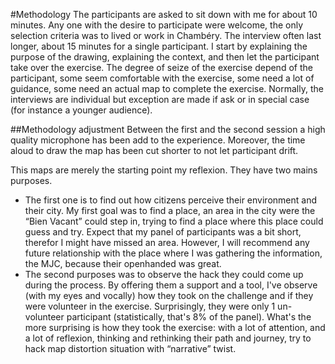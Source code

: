 #Methodology
The participants are asked to sit down with me for about 10 minutes. Any one with the desire to participate were welcome, the only selection criteria was to lived or work in Chambéry. The interview often last longer, about 15 minutes for a single participant. I start by explaining the purpose of the drawing, explaining the context, and then let the participant take over the exercise.
The degree of seize of the exercise depend of the participant, some seem comfortable with the exercise, some need a lot of guidance, some need an actual map to complete the exercise.
Normally, the interviews are individual but exception are made if ask or in special case (for instance a younger audience).

##Methodology adjustment
Between the first and the second session a high quality microphone has been add to the experience.
Moreover, the time aloud to draw the map has been cut shorter to not let participant drift.

This maps are merely the starting point my reflexion. They have two mains purposes. 

* The first one is to find out how citizens perceive their environment and their city. My first goal was to find a place, an area in the city were the “Bien Vacant” could step in, trying to find a place where this place could guess and try. Expect that my panel of participants was a bit short, therefor I might have missed an area. However, I will recommend any future relationship with the place where I was gathering the information, the MJC, because their openhanded  was great. 
* The second purposes was to observe the hack they could come up during the process. By offering them a support and a tool, I've observe (with my eyes and vocally) how they took on the challenge and if they were volunteer in the exercise. Surprisingly, they were only 1 un-volunteer participant (statistically, that's 8% of the panel). What's the more surprising is how they took the exercise: with a lot of attention, and a lot of reflexion, thinking and rethinking their path and journey, try to hack map distortion situation with “narrative” twist.
